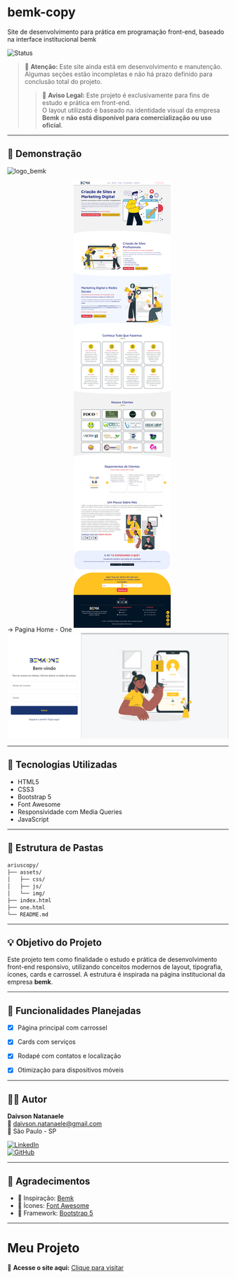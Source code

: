 # bemk-copy
 Site de desenvolvimento para prática em programação front-end, baseado na interface institucional bemk


![Status](https://img.shields.io/badge/status-em%20desenvolvimento-yellow)


> 🚧 **Atenção:** Este site ainda está em desenvolvimento e manutenção.  
> Algumas seções estão incompletas e não há prazo definido para conclusão total do projeto.
> > 🛑 **Aviso Legal:** Este projeto é exclusivamente para fins de estudo e prática em front-end.  
> O layout utilizado é baseado na identidade visual da empresa **Bemk** e **não está disponível para comercialização ou uso oficial**.

---

## 📸 Demonstração

<img width="237" height="77" alt="logo_bemk" src="https://github.com/user-attachments/assets/b0626155-5ff5-43d2-97a6-1798d46c5938" />

-> Pagina Home - One
![Bemk Home](https://github.com/ClarckDaivson/bemk-copy/blob/main/assets/img/bemk.png)
![Bemk one](https://github.com/ClarckDaivson/bemk-copy/blob/main/assets/img/one.png)


---

## 🧩 Tecnologias Utilizadas

- HTML5
- CSS3
- Bootstrap 5
- Font Awesome
- Responsividade com Media Queries
- JavaScript

---

## 📁 Estrutura de Pastas

```plaintext
ariuscopy/
├── assets/
│   ├── css/
│   ├── js/
│   └── img/
├── index.html
├── one.html
└── README.md
```

---

## 💡 Objetivo do Projeto

Este projeto tem como finalidade o estudo e prática de desenvolvimento front-end responsivo, utilizando conceitos modernos de layout, tipografia, ícones, cards e carrossel. A estrutura é inspirada na página institucional da empresa **bemk**.

---

## 🚀 Funcionalidades Planejadas

- [x] Página principal com carrossel
- [x] Cards com serviços
- [x] Rodapé com contatos e localização
- [x] Otimização para dispositivos móveis


---

## 👨‍💻 Autor

**Daivson Natanaele**  
📧 daivson.natanaele@gmail.com  
📍 São Paulo - SP

[![LinkedIn](https://img.shields.io/badge/LinkedIn-Daivson%20Natanaele-blue?style=flat-square&logo=linkedin)](https://www.linkedin.com/in/daivson-natanaele-5834b745/l)  
[![GitHub](https://img.shields.io/badge/GitHub-daivsonnatanaele-000?style=flat-square&logo=github)](https://github.com/ClarckDaivson)

---

## 🙌 Agradecimentos

- 🎯 Inspiração: [Bemk]([https://arius.com.br](https://bemktech.com.br/))
- 🎨 Ícones: [Font Awesome](https://fontawesome.com)
- 🧩 Framework: [Bootstrap 5](https://getbootstrap.com)

---


# Meu Projeto

🔗 **Acesse o site aqui:** [Clique para visitar](https://clarckdaivson.github.io/bemk-copy/)
